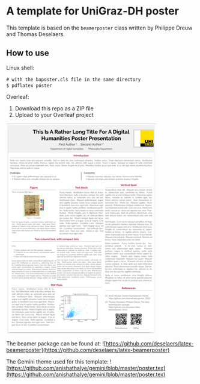 # A template for UniGraz-DH poster

This template is based on the `beamerposter` class written by Philippe Dreuw and Thomas Deselaers.



## How to use

Linux shell:

```
# with the baposter.cls file in the same directory
$ pdflatex poster
```

Overleaf:

1. Download this repo as a ZIP file
2. Upload to your Overleaf project


![Poster example](poster_example_sm.png)


The beamer package can be found at:
![https://github.com/deselaers/latex-beamerposter](https://github.com/deselaers/latex-beamerposter)

The Gemini theme used for this template:
![https://github.com/anishathalye/gemini/blob/master/poster.tex](https://github.com/anishathalye/gemini/blob/master/poster.tex)


